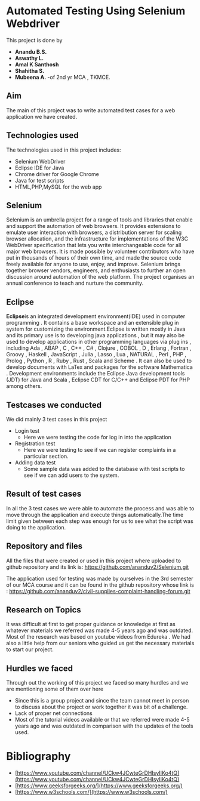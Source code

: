 # Automated Testing Using Selenium Webdriver 

This project is done by 
- **Anandu B.S.** 
- **Aswathy L.** 
- **Amal K Santhosh**
- **Shahitha S.**
- **Mubeena A.** 
-of 2nd yr MCA , TKMCE.

## Aim

The main of this project was to write automated test cases for a web application we have created.

## Technologies used

The technologies used in this project includes:
- Selenium WebDriver
- Eclipse IDE for Java
- Chrome driver for Google Chrome
- Java for test scripts
- HTML,PHP,MySQL for the web app

## Selenium

Selenium is an umbrella project for a range of tools and libraries that enable and support the automation of web browsers. It provides extensions to emulate user interaction with browsers, a distribution server for scaling browser allocation, and the infrastructure for implementations of the  W3C WebDriver specification that lets you write interchangeable code for all major web browsers. It is made possible by volunteer contributors who have put in thousands of hours of their own time, and made the source code freely available  for anyone to use, enjoy, and improve. Selenium brings together browser vendors, engineers, and enthusiasts to further an open discussion around automation of the web platform. The project organises  an annual conference to teach and nurture the community.


## Eclipse

**Eclipse**is an integrated development environment(IDE) used in computer programming . It contains a base workspace and an extensible plug in system for customizing the environment.Eclipse is written mostly in Java and its primary use is to developing java applications , but it may also be used to develop applications in other programming languages via plug ins , including Ada , ABAP , C , C++ , C# , Clojure , COBOL , D , Erlang , Fortran , Groovy , Haskell , JavaScript , Julia , Lasso , Lua , NATURAL , Perl , PHP , Prolog , Python , R , Ruby , Rust , Scala and Scheme . It can also be used to develop documents with LaTex and packages for the software Mathematica . Development environments include the Eclipse Java development tools (JDT) for Java and Scala , Eclipse CDT for C/C++ and Eclipse PDT for PHP among others.

## Testcases we conducted

We did mainly 3 test cases in this project
- Login test
   - Here we were testing the code for log in into the application
- Registration test
    - Here we were testing to see if we can register complaints in a particular section.
- Adding data test
    - Some sample data was added to the database with test scripts to see if we can add users to the system. 

## Result of test cases

In all the 3 test cases we were able to automate the process and was able to move through the application and execute things automatically.The time limit given between each step was enough for us to see what the script was doing to the application.


## Repository and files

All the files that were created or used in this project where uploaded to github repository and its link is: https://github.com/ananduv2/Selenium.git

The application used for testing was made by ourselves in the 3rd semester of our MCA course and it can be found in the github repository whose link is : https://github.com/ananduv2/civil-supplies-complaint-handling-forum.git 

## Research on Topics

It was difficult at first to get proper guidance or knowledge at first as whatever materials we referred was made 4-5 years ago and was outdated. Most of the research was based on youtube videos from Edureka . We had also a little help from our seniors who guided us get the necessary materials to start our project. 

## Hurdles we faced

Through out the working of this project we faced so many hurdles and we are mentioning some of them over here
- Since this is a group project and since the team cannot meet in person to discuss about the project or work together it was bit of a challenge.
- Lack of proper net connections
- Most of the tutorial videos available or that we referred were made  4-5 years ago and was outdated in comparison with the updates of the tools used.


# Bibliography

- [https://www.youtube.com/channel/UCkw4JCwteGrDHIsyIIKo4tQ](https://www.youtube.com/channel/UCkw4JCwteGrDHIsyIIKo4tQ)
- [https://www.geeksforgeeks.org/](https://www.geeksforgeeks.org/)
- [https://www.w3schools.com/](https://www.w3schools.com/)
